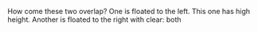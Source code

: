How come these two overlap? 
 One is floated to the left. This one has high height. 
 Another is floated to the right with clear: both

